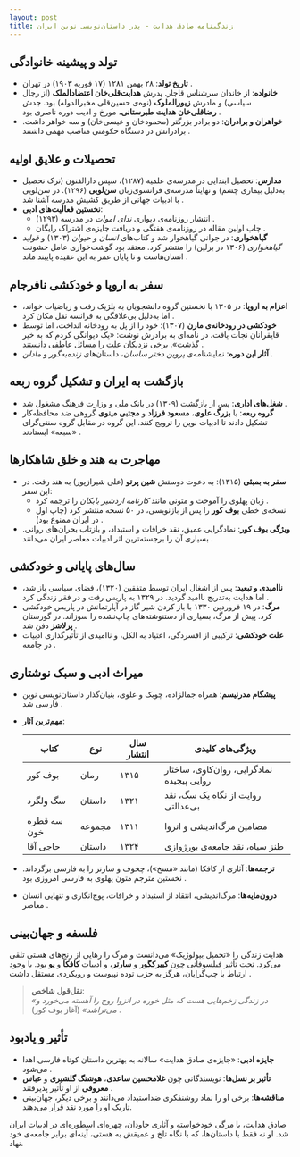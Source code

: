 ```yaml
---
layout: post
title: زندگینامه صادق هدایت - پدر داستان‌نویسی نوین ایران
---
```


## تولد و پیشینه خانوادگی
- **تاریخ تولد**: ۲۸ بهمن ۱۲۸۱ (۱۷ فوریه ۱۹۰۳) در تهران .  
- **خانواده**: از خاندان سرشناس قاجار. پدرش **هدایت‌قلی‌خان اعتضادالملک** (از رجال سیاسی) و مادرش **زیورالملوک** (نوه‌ی حسین‌قلی مخبرالدوله) بود. جدش **رضاقلی‌خان هدایت طبرستانی**، مورخ و ادیب دوره ناصری بود .  
- **خواهران و برادران**: دو برادر بزرگتر (محمودخان و عیسی‌خان) و سه خواهر داشت. برادرانش در دستگاه حکومتی مناصب مهمی داشتند .

## تحصیلات و علایق اولیه
- **مدارس**: تحصیل ابتدایی در مدرسه‌ی علمیه (۱۲۸۷)، سپس دارالفنون (ترک تحصیل به‌دلیل بیماری چشم) و نهایتاً مدرسه‌ی فرانسوی‌زبان **سن‌لویی** (۱۲۹۶). در سن‌لویی با ادبیات جهانی از طریق کشیش مدرسه آشنا شد .  
- **نخستین فعالیت‌های ادبی**:  
  - انتشار روزنامه‌ی دیواری *ندای اموات* در مدرسه (۱۲۹۳) .  
  - چاپ اولین مقاله در روزنامه‌ی هفتگی و دریافت جایزه‌ی اشتراک رایگان .  
- **گیاهخواری**: در جوانی گیاهخوار شد و کتاب‌های *انسان و حیوان* (۱۳۰۳) و *فواید گیاهخواری* (۱۳۰۶ در برلین) را منتشر کرد. معتقد بود گوشت‌خواری عامل خشونت انسان‌هاست و تا پایان عمر به این عقیده پایبند ماند .

## سفر به اروپا و خودکشی نافرجام
- **اعزام به اروپا**: در ۱۳۰۵ با نخستین گروه دانشجویان به بلژیک رفت و ریاضیات خواند، اما به‌دلیل بی‌علاقگی به فرانسه نقل مکان کرد .  
- **خودکشی در رودخانه‌ی مارن** (۱۳۰۷): خود را از پل به رودخانه انداخت، اما توسط قایقرانان نجات یافت. در نامه‌ای به برادرش نوشت: «یک دیوانگی کردم که به خیر گذشت». برخی نزدیکان علت را مسائل عاطفی دانستند .  
- **آثار این دوره**: نمایشنامه‌ی *پروین دختر ساسان*، داستان‌های *زنده‌به‌گور* و *مادلن* .

## بازگشت به ایران و تشکیل گروه ربعه
- **شغل‌های اداری**: پس از بازگشت (۱۳۰۹) در بانک ملی و وزارت فرهنگ مشغول شد .  
- **گروه ربعه**: با **بزرگ علوی**، **مسعود فرزاد** و **مجتبی مینوی** گروهی ضد محافظه‌کار تشکیل دادند تا ادبیات نوین را ترویج کنند. این گروه در مقابل گروه سنتی‌گرای «سبعه» ایستادند .

## مهاجرت به هند و خلق شاهکارها
- **سفر به بمبئی** (۱۳۱۵): به دعوت دوستش **شین پرتو** (علی شیرازپور) به هند رفت. در این سفر:  
  - زبان پهلوی را آموخت و متونی مانند *کارنامه اردشیر بابکان* را ترجمه کرد .  
  - نسخه‌ی خطی **بوف کور** را پس از بازنویسی، در ۵۰ نسخه منتشر کرد (چاپ اول در ایران ممنوع بود) .  
- **ویژگی بوف کور**: نمادگرایی عمیق، نقد خرافات و استبداد، و بازتاب بحران‌های روانی. بسیاری آن را برجسته‌ترین اثر ادبیات معاصر ایران می‌دانند .

## سال‌های پایانی و خودکشی
- **ناامیدی و تبعید**: پس از اشغال ایران توسط متفقین (۱۳۲۰)، فضای سیاسی باز شد، اما هدایت به‌تدریج ناامید گردید. در ۱۳۲۹ به پاریس رفت و در فقر زندگی کرد .  
- **مرگ**: در ۱۹ فروردین ۱۳۳۰ با باز کردن شیر گاز در آپارتمانش در پاریس خودکشی کرد. پیش از مرگ، بسیاری از دستنوشته‌های چاپ‌نشده را سوزاند. در گورستان **پرلاشز** دفن شد .  
- **علت خودکشی**: ترکیبی از افسردگی، اعتیاد به الکل، و ناامیدی از تأثیرگذاری ادبیات در جامعه .

## میراث ادبی و سبک نوشتاری
- **پیشگام مدرنیسم**: همراه جمالزاده، چوبک و علوی، بنیان‌گذار داستان‌نویسی نوین فارسی شد .  
- **مهم‌ترین آثار**:

  | کتاب          | نوع      | سال انتشار | ویژگی‌های کلیدی                     |  
  |---------------|----------|-------------|-------------------------------------|  
  | بوف کور       | رمان     | ۱۳۱۵        | نمادگرایی، روان‌کاوی، ساختار روایی پیچیده |  
  | سگ ولگرد     | داستان  | ۱۳۲۱        | روایت از نگاه یک سگ، نقد بی‌عدالتی |  
  | سه قطره خون  | مجموعه  | ۱۳۱۱        | مضامین مرگ‌اندیشی و انزوا          |  
  | حاجی آقا     | داستان  | ۱۳۲۴        | طنز سیاه، نقد جامعه‌ی بورژوازی     |  
- **ترجمه‌ها**: آثاری از کافکا (مانند «مسخ»)، چخوف و سارتر را به فارسی برگرداند. نخستین مترجم متون پهلوی به فارسی امروزی بود .  
- **درون‌مایه‌ها**: مرگ‌اندیشی، انتقاد از استبداد و خرافات، پوچ‌انگاری و تنهایی انسان معاصر .

## فلسفه و جهان‌بینی
هدایت زندگی را «تحمیل بیولوژیک» می‌دانست و مرگ را رهایی از رنج‌های هستی تلقی می‌کرد. تحت تأثیر فیلسوفانی چون **کییرکگور** و **سارتر**، و ادبیات **کافکا** و **پو** بود. با وجود ارتباط با چپ‌گرایان، هرگز به حزب توده نپیوست و رویکردی مستقل داشت .

> **نقل‌قول شاخص**:  
> *«در زندگی زخم‌هایی هست که مثل خوره در انزوا روح را آهسته می‌خورد و می‌تراشد»* (آغاز بوف کور) .

## تأثیر و یادبود
- **جایزه ادبی**: «جایزه‌ی صادق هدایت» سالانه به بهترین داستان کوتاه فارسی اهدا می‌شود .  
- **تأثیر بر نسل‌ها**: نویسندگانی چون **غلامحسین ساعدی**، **هوشنگ گلشیری** و **عباس معروفی** از او تأثیر پذیرفتند .  
- **مناقشه‌ها**: برخی او را نماد روشنفکری ضداستبداد می‌دانند و برخی دیگر، جهان‌بینی تاریک او را مورد نقد قرار می‌دهند.

صادق هدایت، با مرگی خودخواسته و آثاری جاودان، چهره‌ای اسطوره‌ای در ادبیات ایران شد. او نه فقط با داستان‌ها، که با نگاه تلخ و عمیقش به هستی، آینه‌ای برابر جامعه‌ی خود نهاد.
